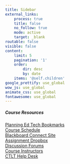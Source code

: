 ```yaml
---
title: Sidebar
external_links:
    process: true
    title: false
    no_follow: true
    mode: active
    target: _blank
routable: false
visible: false
content:
    limit: 5
    pagination: '1'
    order:
        dir: desc
        by: date
    items: '@self.children'
google_prettify: use_global
wow_js: use_global
animate_css: use_global
fontawesome: use_global
---
```


##### Course Resources
[Planning Ed Tech Bookmarks](https://www.diigo.com/user/markbullen/planning_ed_tech)  
[Course Schedule](http://localhost:8888/grav-skeleton-course-hub-site/course-schedule)<br>
[Blackboard Connect Site](https://shibboleth2.id.ubc.ca/idp/Authn/UserPassword)<br>
[Assignment Dropbox](https://connect.ubc.ca/webapps/blackboard/content/listContentEditable.jsp?content_id=_3149399_1&course_id=_73019_1&mode=reset)<br>
[Discussion Forums](https://connect.ubc.ca/webapps/blackboard/content/launchLink.jsp?course_id=_73019_1&tool_id=_143_1&tool_type=TOOL&mode=cpview&mode=reset)<br>
[Course Instructors](http://localhost:8888/grav-skeleton-course-hub-site/instructor-bios)<br>
[CTLT Help Desk](http://support.olt.ubc.ca/de/)
<script type="text/javascript" src="//s7.addthis.com/js/300/addthis_widget.js#pubid=ra-53c994e925ec8b2d"></script>
<!-- Go to www.addthis.com/dashboard to customize your tools -->
<div class="addthis_sharing_toolbox"></div>

  


